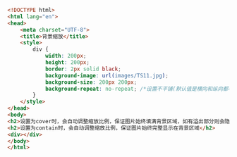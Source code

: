 
<BlogInfo title="35.背景缩放" author="白日梦想猿" pv=0 read_times=0 pre_cost_time=0分26秒 category="css学习" tag_list="['css学习']" create_time="2020.07.19 10:08:56" update_time="2021.01.08 21:14:26" />

```html
<!DOCTYPE html>
<html lang="en">
<head>
    <meta charset="UTF-8">
    <title>背景缩放</title>
    <style>
        div {
            width: 200px;
            height: 200px;
            border: 2px solid black;
            background-image: url(images/TS11.jpg);
            background-size: 200px 200px;
            background-repeat: no-repeat; /*设置不平铺(默认值是横向和纵向都平铺)*/
        }
    </style>
</head>
<body>
<h2>设置为cover时，会自动调整缩放比例，保证图片始终填满背景区域，如有溢出部分则会隐藏</h2>
<h2>设置为contain时，会自动调整缩放比例，保证图片始终完整显示在背景区域</h2>
<div></div>
</body>
</html>
```
